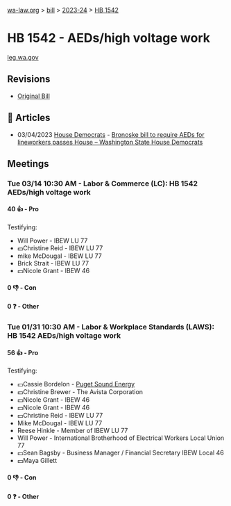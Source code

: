 [wa-law.org](/) > [bill](/bill/) > [2023-24](/bill/2023-24/) > [HB 1542](/bill/2023-24/hb/1542/)

# HB 1542 - AEDs/high voltage work
[leg.wa.gov](https://app.leg.wa.gov/billsummary?BillNumber=1542&Year=2023&Initiative=false)

## Revisions
* [Original Bill](1/)

## 📰 Articles
* 03/04/2023 [House Democrats](/org/house_democrats/) - [Bronoske bill to require AEDs for lineworkers passes House – Washington State House Democrats](https://housedemocrats.wa.gov/blog/2023/03/04/bronoske-bill-to-require-aeds-for-line-workers-passes-house/#:~:text=HB%201542)

## Meetings
### Tue 03/14 10:30 AM - Labor & Commerce (LC): HB 1542 AEDs/high voltage work
#### 40 👍 - Pro
Testifying:
* Will Power - IBEW LU 77
* 💵Christine Reid - IBEW LU 77
* mike McDougal - IBEW LU 77
* Brick Strait - IBEW LU 77
* 💵Nicole Grant - IBEW 46

#### 0 👎 - Con

#### 0 ❓ - Other

### Tue 01/31 10:30 AM - Labor & Workplace Standards (LAWS): HB 1542 AEDs/high voltage work
#### 56 👍 - Pro
Testifying:
* 💵Cassie Bordelon - [Puget Sound Energy](/org/puget_sound_energy_inc/)
* 💵Christine Brewer - The Avista Corporation
* 💵Nicole Grant - IBEW 46
* 💵Nicole Grant - IBEW 46
* 💵Christine Reid - IBEW LU 77
* Mike McDougal - IBEW LU 77
* Reese Hinkle - Member of IBEW LU 77
* Will Power - International Brotherhood of Electrical Workers Local Union 77
* 💵Sean Bagsby - Business Manager / Financial Secretary IBEW Local 46
* 💵Maya Gillett

#### 0 👎 - Con

#### 0 ❓ - Other
